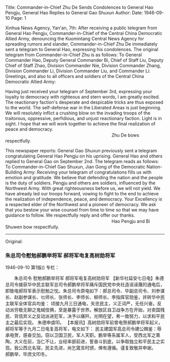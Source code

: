 Title: Commander-in-Chief Zhu De Sends Condolences to General Hao Pengju, General Hao Replies to General Gao Shuxun
Author:
Date: 1946-09-10
Page: 1

Xinhua News Agency, Yan'an, 7th: After receiving a public telegram from General Hao Pengju, Commander-in-Chief of the Central China Democratic Allied Army, denouncing the Kuomintang Central News Agency for spreading rumors and slander, Commander-in-Chief Zhu De immediately sent a telegram to General Hao, expressing his condolences. The original telegram from Commander-in-Chief Zhu is as follows: To General Commander Hao, Deputy General Commander Bi, Chief of Staff Liu, Deputy Chief of Staff Zhao, Division Commander Nie, Division Commander Zhang, Division Commander Li, Division Commander Liu, and Commander Li: Greetings, and also to all officers and soldiers of the Central China Democratic Allied Army:

Having just received your telegram of September 3rd, expressing your loyalty to democracy with righteous and stern words, I am greatly excited. The reactionary faction's desperate and despicable tricks are thus exposed to the world. The self-defense war in the Liberated Areas is just beginning. We will resolutely inflict a crushing blow on the invading troops of the traitorous, oppressive, perfidious, and unjust reactionary faction. Light is in sight. I hope that we will work together to achieve the final realization of peace and democracy.
　　　　　　　　　　　　　　　　　　　　　　　　Zhu De bows respectfully.

This newspaper reports: General Gao Shuxun previously sent a telegram congratulating General Hao Pengju on his uprising. General Hao and others replied to General Gao on September 2nd. The telegram reads as follows:
To Commander-in-Chief Gao Shuxun, Jian Gong of the Democratic Nation-Building Army: Receiving your telegram of congratulations fills us with emotion and gratitude. We believe that defending the nation and the people is the duty of soldiers. Pengju and others are soldiers, influenced by the Northwest Army. With great righteousness before us, we will not yield. We have already led our troops forward, vowing to fight to the end to achieve the realization of independence, peace, and democracy. Your Excellency is a respected elder of the Northwest and a pioneer of democracy. We ask that you bestow your wise counsel from time to time so that we may have guidance to follow. We respectfully reply and offer our thanks.
　　　　　　　　　　　　　　　　　　　　　　　　Hao Pengju and Bi Shuwen bow respectfully.



<hr /> 

Original: 


### 朱总司令慰勉郝鹏举将军  郝将军电复高树勋将军

1946-09-10
第1版()
专栏：

　　朱总司令
    慰勉郝鹏举将军
    郝将军电复高树勋将军
    【新华社延安七日电】朱德总司令接获华中民主联军总司令郝鹏举将军痛斥国民党中央社造谣诬蔑的通电后，即致电郝将军表示慰勉之忱。朱总司令原电如下：郝总司令、毕副总司令、刘参谋长、赵副参谋长、乜师长、张师长、李师长、柳师长、李指挥官勋鉴，并转华中民主联军全体官兵均鉴：
    顷接九月三日通电，矢忠民主，义正词严，无任兴奋。反动派穷极无聊之鬼蜮伎俩，至是暴露于世界。解放区自卫战争方在开始，对卖国残民、背信弃义之反动派进犯军，决予以痛歼。光明在望，希一致努力，以求和平民主之最后实现。
                                                        朱德申虞叩。
    【本报讯】高树勋将军前曾电贺郝鹏举将军起义，郝将军等于九月二日电复高将军，电文如下：
    民主建国军高总司令建公赐鉴：辱承电贺，感奋交加。窃以卫国卫民，军人天职。鹏举等系属军人，受西北军之熏陶，大义在前，当仁不让，业经率部前进，誓奋斗到底，以争取独立和平民主之实现。我公西北名宿，民主先进，尚乞箴言时颁，俾有遵循。谨复致敬并申谢。   
   郝鹏举、毕庶文叩冬。

